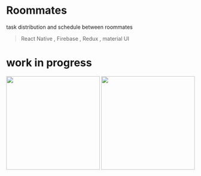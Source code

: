# Roommates
task distribution and schedule between roommates
> React Native , Firebase , Redux , material UI

# work in progress
<div style="display:flex,">
<img src="https://user-images.githubusercontent.com/88178000/138585711-8c8aba6b-65cc-4f97-b196-2e1bd7e65d56.jpeg" width="250"/>
<img src="https://user-images.githubusercontent.com/88178000/138585715-76feee2c-767d-4d72-b5d6-d44f240f1945.jpeg" width="250"/>
</div>

